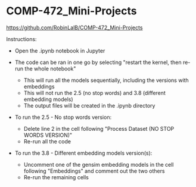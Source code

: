 # COMP-472_Mini-Projects

https://github.com/RobinLalB/COMP-472_Mini-Projects

Instructions:
- Open the .ipynb notebook in Jupyter
- The code can be ran in one go by selecting "restart the kernel, then re-run the whole notebook"
	- This will run all the models sequentially, including the versions with embeddings
	- This will not run the 2.5 (no stop words) and 3.8 (different embedding models)
	- The output files will be created in the .ipynb directory

- To run the 2.5 - No stop words version:
	- Delete line 2 in the cell following "Process Dataset (NO STOP WORDS VERSION)"
	- Re-run all the code
	
- To run the 3.8 - Different embedding models version(s):
	- Uncomment one of the gensim embedding models in the cell following "Embeddings" and comment out the two others
	- Re-run the remaining cells
